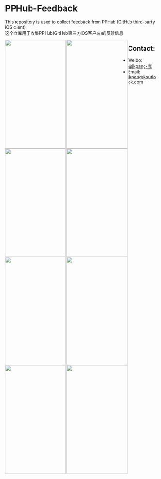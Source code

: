 # PPHub-Feedback
This repository is used to collect feedback from PPHub (GitHub third-party iOS client)   
这个仓库用于收集PPHub(GitHub第三方iOS客户端)的反馈信息

<img src="https://github.com/jkpang/PPHub-Feedback/blob/master/Resource/iPhone_b1.jpg" width = "200" height = "356" alt="" align=left />

<img src="https://github.com/jkpang/PPHub-Feedback/blob/master/Resource/iPhone_b2.jpg" width = "200" height = "356" alt="" align=left />

<img src="https://github.com/jkpang/PPHub-Feedback/blob/master/Resource/iPhone_b3.jpg" width = "200" height = "356" alt="" align=left />

<img src="https://github.com/jkpang/PPHub-Feedback/blob/master/Resource/iPhone_b4.jpg" width = "200" height = "356" alt="" align=left />

<img src="https://github.com/jkpang/PPHub-Feedback/blob/master/Resource/iPhone_b5.jpg" width = "200" height = "356" alt="" align=left />

<img src="https://github.com/jkpang/PPHub-Feedback/blob/master/Resource/iPhone_b6.jpg" width = "200" height = "356" alt="" align=left />

<img src="https://github.com/jkpang/PPHub-Feedback/blob/master/Resource/iPhone_b7.jpg" width = "200" height = "356" alt="" align=left />

<img src="https://github.com/jkpang/PPHub-Feedback/blob/master/Resource/iPhone_b8.jpg" width = "200" height = "356" alt="" align=left />


## Contact:
* Weibo: [@jkpang-庞](http://weibo.com/jkpang)
* Email: jkpang@outlook.com


